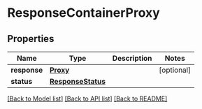 # ResponseContainerProxy

## Properties
Name | Type | Description | Notes
------------ | ------------- | ------------- | -------------
**response** | [**Proxy**](Proxy.md) |  | [optional] 
**status** | [**ResponseStatus**](ResponseStatus.md) |  | 

[[Back to Model list]](../README.md#documentation-for-models) [[Back to API list]](../README.md#documentation-for-api-endpoints) [[Back to README]](../README.md)



